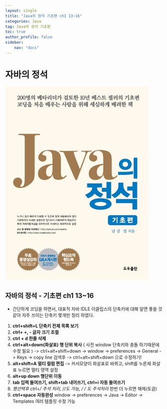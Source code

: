 ```yaml
---
layout: single
title: "Java의 정석 기초편 ch1 13~16"
categories: Java
tag: Java의 정석 기초편
toc: true
author_profile: false
sidebar: 
    nav: "docs"
---
```

# 자바의 정석

<p align ="cnenter"><img src ="https://github.com/jindream6128/jindream6128.github.io/blob/main/_images/java%EC%9D%98%20%EC%A0%95%EC%84%9D.jpg?raw=true"></p>

## 자바의 정석 - 기초편 ch1 13~16


- 간단하게 코딩을 하면서, 대표적 자바 IDLE 이클립스의 단축키에 대해 알면 좋을 것 같아 자주 쓰이는 단축키 몇개만 정리 하였다.

1. **ctrl+shift+L 단축키 전체 목록 보기**
2. **ctrl+ +, - 글자 크기 조절**
3. **ctrl + d 한줄 삭제**
4. **ctrl+alt+down(화살표) 행 단위 복사** ( 사전 window 단축키와 충돌 하기때문에 수정 필요 ) -> ctrl+alt+shift+down
-> window -> preferences -> General -> Keys -> copy line 검색후 -> ctrl+alt+shift+down 으로 수정하기! 
5. **alt+shift+A 멀티 컬럼 편집**
-> 커서모양이 화살표로 바뀌고, shift를 누른체 화살표 누르면 멀티 영역 설정
6. **alt+up down 행단위 이동**
7. **tab 입력 들여쓰기, shift+tab 내어쓰기, ctrl+i 자동 들여쓰기**
8. **행선택후 ctrl+/ 주석 처리, //도 가능, /* */ 도 주석처리** 한번 더 누르면 해제(토글) 
9. **ctrl+space 자동완성** window -> preferences -> Java -> Editor -> Templates 여러 템플릿 수정 가능